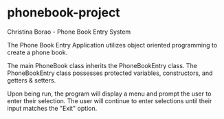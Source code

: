 # phonebook-project
Christina Borao - Phone Book Entry System

The Phone Book Entry Application utilizes object oriented programming to create a phone book.

The main PhoneBook class inherits the PhoneBookEntry class. The PhoneBookEntry class possesses protected variables, constructors, and getters & setters.

Upon being run, the program will display a menu and prompt the user to enter their selection. The user will continue to enter selections until their input matches the "Exit" option. 
